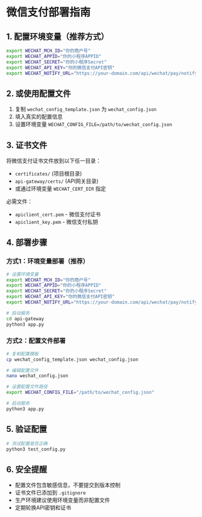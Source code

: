 # 微信支付部署指南

## 1. 配置环境变量（推荐方式）

```bash
export WECHAT_MCH_ID="你的商户号"
export WECHAT_APPID="你的小程序APPID"
export WECHAT_SECRET="你的小程序Secret"
export WECHAT_API_KEY="你的微信支付API密钥"
export WECHAT_NOTIFY_URL="https://your-domain.com/api/wechat/pay/notify/"
```

## 2. 或使用配置文件

1. 复制 `wechat_config_template.json` 为 `wechat_config.json`
2. 填入真实的配置信息
3. 设置环境变量 `WECHAT_CONFIG_FILE=/path/to/wechat_config.json`

## 3. 证书文件

将微信支付证书文件放到以下任一目录：
- `certificates/` (项目根目录)
- `api-gateway/certs/` (API网关目录)
- 或通过环境变量 `WECHAT_CERT_DIR` 指定

必需文件：
- `apiclient_cert.pem` - 微信支付证书
- `apiclient_key.pem` - 微信支付私钥

## 4. 部署步骤

### 方式1：环境变量部署（推荐）
```bash
# 设置环境变量
export WECHAT_MCH_ID="你的商户号"
export WECHAT_APPID="你的小程序APPID"
export WECHAT_SECRET="你的小程序Secret"
export WECHAT_API_KEY="你的微信支付API密钥"
export WECHAT_NOTIFY_URL="https://your-domain.com/api/wechat/pay/notify/"

# 启动服务
cd api-gateway
python3 app.py
```

### 方式2：配置文件部署
```bash
# 复制配置模板
cp wechat_config_template.json wechat_config.json

# 编辑配置文件
nano wechat_config.json

# 设置配置文件路径
export WECHAT_CONFIG_FILE="/path/to/wechat_config.json"

# 启动服务
python3 app.py
```

## 5. 验证配置

```bash
# 测试配置是否正确
python3 test_config.py
```

## 6. 安全提醒

- 配置文件包含敏感信息，不要提交到版本控制
- 证书文件已添加到 `.gitignore`
- 生产环境建议使用环境变量而非配置文件
- 定期轮换API密钥和证书